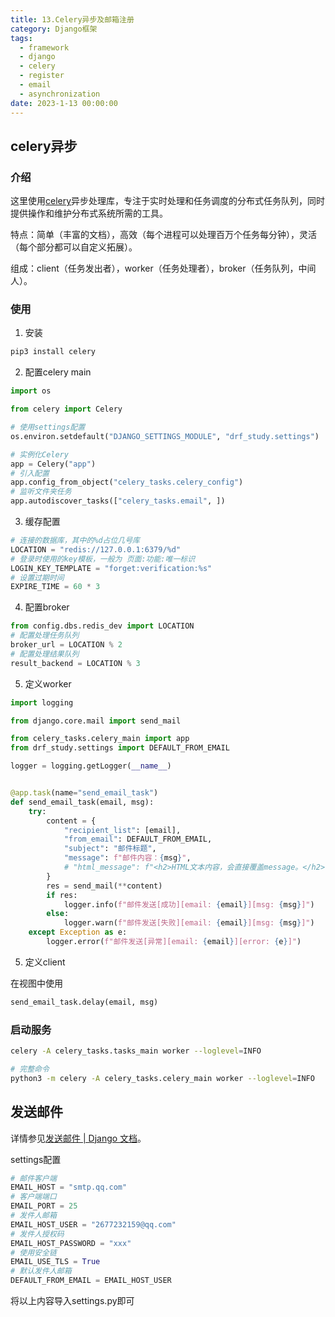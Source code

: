 ```yaml
---
title: 13.Celery异步及邮箱注册
category: Django框架
tags:
  - framework
  - django
  - celery
  - register
  - email
  - asynchronization
date: 2023-1-13 00:00:00
---
```




## celery异步

### 介绍

这里使用[celery](https://docs.celeryq.dev/en/stable/)异步处理库，专注于实时处理和任务调度的分布式任务队列，同时提供操作和维护分布式系统所需的工具。

特点：简单（丰富的文档），高效（每个进程可以处理百万个任务每分钟），灵活（每个部分都可以自定义拓展）。

组成：client（任务发出者），worker（任务处理者），broker（任务队列，中间人）。

### 使用

1. 安装

```bash
pip3 install celery
```

2. 配置celery main

```python celery_tasks/celery_main.py
import os

from celery import Celery

# 使用settings配置
os.environ.setdefault("DJANGO_SETTINGS_MODULE", "drf_study.settings")

# 实例化Celery
app = Celery("app")
# 引入配置
app.config_from_object("celery_tasks.celery_config")
# 监听文件夹任务
app.autodiscover_tasks(["celery_tasks.email", ])
```

3. 缓存配置

```python
# 连接的数据库，其中的%d占位几号库
LOCATION = "redis://127.0.0.1:6379/%d"
# 登录时使用的key模板，一般为 页面:功能:唯一标识
LOGIN_KEY_TEMPLATE = "forget:verification:%s"
# 设置过期时间
EXPIRE_TIME = 60 * 3
```

4. 配置broker

```python celery_tasks/celery_config.py
from config.dbs.redis_dev import LOCATION
# 配置处理任务队列
broker_url = LOCATION % 2
# 配置处理结果队列
result_backend = LOCATION % 3
```

5. 定义worker

```python celery_tasks/email/tasks.py
import logging

from django.core.mail import send_mail

from celery_tasks.celery_main import app
from drf_study.settings import DEFAULT_FROM_EMAIL

logger = logging.getLogger(__name__)


@app.task(name="send_email_task")
def send_email_task(email, msg):
    try:
        content = {
            "recipient_list": [email],
            "from_email": DEFAULT_FROM_EMAIL,
            "subject": "邮件标题",
            "message": f"邮件内容：{msg}",
            # "html_message": f"<h2>HTML文本内容，会直接覆盖message。</h2>"
        }
        res = send_mail(**content)
        if res:
            logger.info(f"邮件发送[成功][email: {email}][msg: {msg}]")
        else:
            logger.warn(f"邮件发送[失败][email: {email}][msg: {msg}]")
    except Exception as e:
        logger.error(f"邮件发送[异常][email: {email}][error: {e}]")
```

5. 定义client

在视图中使用

```python views.py
send_email_task.delay(email, msg)
```

### 启动服务

```bash
celery -A celery_tasks.tasks_main worker --loglevel=INFO

# 完整命令
python3 -m celery -A celery_tasks.celery_main worker --loglevel=INFO
```



## 发送邮件

详情参见[发送邮件 | Django 文档](https://docs.djangoproject.com/zh-hans/4.2/topics/email/)。

settings配置

```python config/qq_email_config.py
# 邮件客户端
EMAIL_HOST = "smtp.qq.com"
# 客户端端口
EMAIL_PORT = 25
# 发件人邮箱
EMAIL_HOST_USER = "2677232159@qq.com"
# 发件人授权码
EMAIL_HOST_PASSWORD = "xxx"
# 使用安全链
EMAIL_USE_TLS = True
# 默认发件人邮箱
DEFAULT_FROM_EMAIL = EMAIL_HOST_USER
```

将以上内容导入settings.py即可
